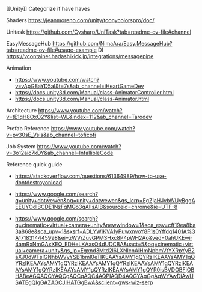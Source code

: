 [[Unity]]
Categorize if have haves

Shaders 
https://jeanmoreno.com/unity/toonycolorspro/doc/

Unitask
https://github.com/Cysharp/UniTask?tab=readme-ov-file#channel

EasyMessageHub
https://github.com/NimaAra/Easy.MessageHub?tab=readme-ov-file#usage-example
DI
https://vcontainer.hadashikick.jp/integrations/messagepipe

Animation 
- https://www.youtube.com/watch?v=vApG8aYD5aI&t=7s&ab_channel=iHeartGameDev
- https://docs.unity3d.com/Manual/class-AnimatorController.html
- https://docs.unity3d.com/Manual/class-Animator.html

Architecture
https://www.youtube.com/watch?v=tE1qH8OxO2Y&list=WL&index=112&ab_channel=Tarodev

Prefab Reference
https://www.youtube.com/watch?v=pv30sE_Vsis&ab_channel=toficofi

Job System
https://www.youtube.com/watch?v=3o12aic7kDY&ab_channel=InfallibleCode

Reference quick guide
- https://stackoverflow.com/questions/61364989/how-to-use-dontdestroyonload

- https://www.google.com/search?q=unity+dotwewen&oq=unity+dotwewen&gs_lcrp=EgZjaHJvbWUyBggAEEUYOdIBCDE1NzFqMGo3qAIIsAIB&sourceid=chrome&ie=UTF-8

- https://www.google.com/search?q=cinematic+virtual+camera+unity&newwindow=1&sca_esv=cff19ea8ba3a868e&sca_upv=1&sxsrf=ADLYWIKVA1yPuwxnvoY8F1s0Yffdq1401A%3A1718314445998&ei=zWVrZuvGPMSHxc8P4pWH2Ao&ved=0ahUKEwir4amRxNmGAxXEQ_EDHeLKAasQ4dUDCBA&uact=5&oq=cinematic+virtual+camera+unity&gs_lp=Egxnd3Mtd2l6LXNlcnAiHmNpbmVtYXRpYyB2aXJ0dWFsIGNhbWVyYSB1bml0eTIKEAAYsAMY1gQYRzIKEAAYsAMY1gQYRzIKEAAYsAMY1gQYRzIKEAAYsAMY1gQYRzIKEAAYsAMY1gQYRzIKEAAYsAMY1gQYRzIKEAAYsAMY1gQYRzIKEAAYsAMY1gQYR0isBVDOBFjOBHABeAGQAQCYAQCgAQCqAQC4AQPIAQD4AQGYAgGgAgWYAwDiAwUSATEgQIgGAZAGCJIHATGgBwA&sclient=gws-wiz-serp